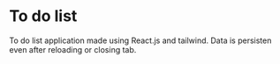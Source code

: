# To do list

To do list application made using React.js and tailwind. Data is persisten even after reloading or closing tab.
